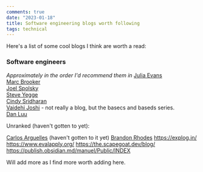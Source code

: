 ```yaml
---
comments: true
date: "2023-01-18"
title: Software engineering blogs worth following
tags: technical 
---
```


Here's a list of some cool blogs I think are worth a read:

### Software engineers
_Approximately in the order I'd recommend them in_
[Julia Evans](https://jvns.ca/)  
[Marc Brooker](https://brooker.co.za/)  
[Joel Spolsky](https://www.joelonsoftware.com/)  
[Steve Yegge](https://steve-yegge.medium.com/)  
[Cindy Sridharan](https://copyconstruct.medium.com/)  
[Vaidehi Joshi](https://github.com/vaidehijoshi/) - not really a blog, but the basecs and baseds series.  
[Dan Luu](https://danluu.com/)  

Unranked (haven't gotten to yet):

[Carlos Arguelles](https://carloarg02.medium.com/) (haven't gotten to it yet)
[Brandon Rhodes](https://rhodesmill.org/brandon/)
https://explog.in/
https://www.evalapply.org/
https://the.scapegoat.dev/blog/
https://publish.obsidian.md/manuel/Public/INDEX

Will add more as I find more worth adding here.
